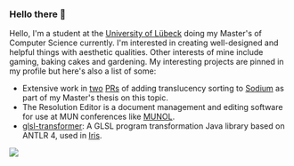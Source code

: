 ### Hello there 👋

Hello, I'm a student at the [University of Lübeck](https://www.uni-luebeck.de/universitaet/universitaet.html) doing my Master's of Computer Science currently. I'm interested in creating well-designed and helpful things with aesthetic qualities. Other interests of mine include gaming, baking cakes and gardening. My interesting projects are pinned in my profile but here's also a list of some:

- Extensive work in [two](https://github.com/CaffeineMC/sodium-fabric/pull/2016) [PRs](https://github.com/CaffeineMC/sodium-fabric/pull/2352) of adding translucency sorting to [Sodium](https://github.com/CaffeineMC/sodium-fabric) as part of my Master's thesis on this topic.
- The Resolution Editor is a document management and editing software for use at MUN conferences like [MUNOL](https://munol.org/).
- [glsl-transformer](https://github.com/IrisShaders/glsl-transformer): A GLSL program transformation Java library based on ANTLR 4, used in [Iris](https://github.com/IrisShaders/Iris/).

![](https://github-readme-stats-gamma-two-97.vercel.app/api/top-langs/?username=douira&theme=github_dark&layout=compact&hide_progress=true)

<!--
**douira/douira** is a ✨ _special_ ✨ repository because its `README.md` (this file) appears on your GitHub profile.

Here are some ideas to get you started:

- 🔭 I’m currently working on ...
- 🌱 I’m currently learning ...
- 👯 I’m looking to collaborate on ...
- 🤔 I’m looking for help with ...
- 💬 Ask me about ...
- 📫 How to reach me: ...
- 😄 Pronouns: ...
- ⚡ Fun fact: ...
-->

